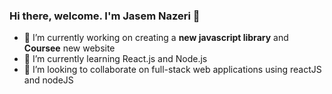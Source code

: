 ### Hi there, welcome. I'm Jasem Nazeri 👋




- 🔭 I’m currently working on creating a **new javascript library**  and **Coursee** new website
- 🌱 I’m currently learning React.js and Node.js
- 👯 I’m looking to collaborate on full-stack web applications using reactJS and nodeJS

